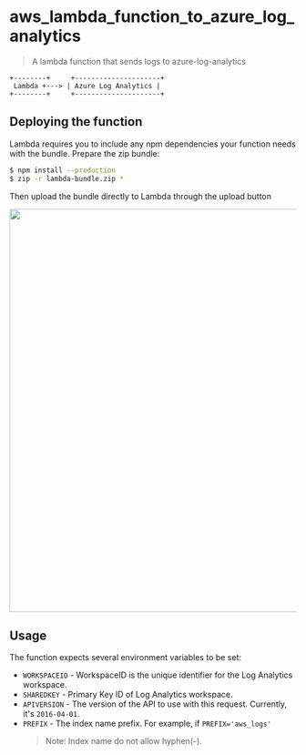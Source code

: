 # aws_lambda_function_to_azure_log_analytics

> A lambda function that sends logs to azure-log-analytics


```
+--------+     +---------------------+
 Lambda +---> | Azure Log Analytics |
+--------+     +---------------------+
```

## Deploying the function

Lambda requires you to include any npm dependencies your function needs with the bundle. Prepare the zip bundle:

```sh
$ npm install --production
$ zip -r lambda-bundle.zip *
```

Then upload the bundle directly to Lambda through the upload button

<img width="708" alt="" src="https://user-images.githubusercontent.com/717076/34253019-8ed0936c-e64e-11e7-82e5-a464bdf508ac.png">

## Usage

The function expects several environment variables to be set:

- `WORKSPACEID` - WorkspaceID is the unique identifier for the Log Analytics workspace.
- `SHAREDKEY` - Primary Key ID of Log Analytics workspace.
- `APIVERSION` - The version of the API to use with this request. Currently, it's `2016-04-01`.
- `PREFIX` - The index name prefix. For example, if `PREFIX='aws_logs'`
  > Note: Index name do not allow hyphen(-).
